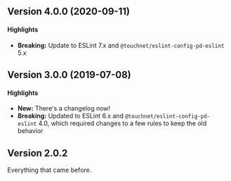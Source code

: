 ## Version 4.0.0 (2020-09-11)
#### Highlights
* **Breaking:** Update to ESLint 7.x and `@touchnet/eslint-config-pd-eslint` 5.x

## Version 3.0.0 (2019-07-08)
#### Highlights
* **New:** There's a changelog now!
* **Breaking:** Updated to ESLint 6.x and `@touchnet/eslint-config-pd-eslint` 4.0, which required changes to a few rules to keep the old behavior

## Version 2.0.2
Everything that came before.
